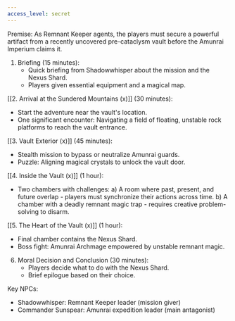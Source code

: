 ```yaml
---
access_level: secret
---
```


Premise: As Remnant Keeper agents, the players must secure a powerful artifact from a recently uncovered pre-cataclysm vault before the Amunrai Imperium claims it.

1. Briefing (15 minutes):
   - Quick briefing from Shadowwhisper about the mission and the Nexus Shard.
   - Players given essential equipment and a magical map.

[[2. Arrival at the Sundered Mountains (x)]] (30 minutes):
   - Start the adventure near the vault's location.
   - One significant encounter: Navigating a field of floating, unstable rock platforms to reach the vault entrance.

[[3. Vault Exterior (x)]] (45 minutes):
   - Stealth mission to bypass or neutralize Amunrai guards.
   - Puzzle: Aligning magical crystals to unlock the vault door.

[[4. Inside the Vault (x)]] (1 hour):
   - Two chambers with challenges:
     a) A room where past, present, and future overlap - players must synchronize their actions across time.
     b) A chamber with a deadly remnant magic trap - requires creative problem-solving to disarm.

[[5. The Heart of the Vault (x)]] (1 hour):
   - Final chamber contains the Nexus Shard.
   - Boss fight: Amunrai Archmage empowered by unstable remnant magic.

6. Moral Decision and Conclusion (30 minutes):
   - Players decide what to do with the Nexus Shard.
   - Brief epilogue based on their choice.

Key NPCs:
- Shadowwhisper: Remnant Keeper leader (mission giver)
- Commander Sunspear: Amunrai expedition leader (main antagonist)